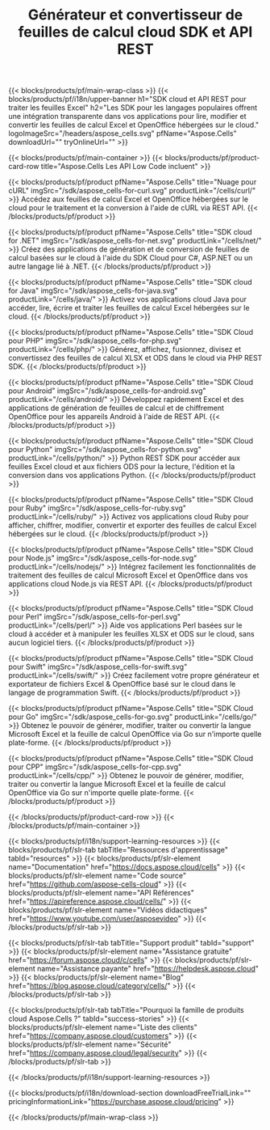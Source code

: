 ﻿---
title:  Générateur et convertisseur de feuilles de calcul cloud SDK et API REST
description:  Les SDK pour les langages populaires offrent une intégration transparente dans vos applications pour lire, modifier et convertir les feuilles de calcul Excel et OpenOffice hébergées sur le cloud
weight: 10
url: /fr/family
---
{{< blocks/products/pf/main-wrap-class >}}
{{< blocks/products/pf/i18n/upper-banner h1="SDK cloud et API REST pour traiter les feuilles Excel" h2="Les SDK pour les langages populaires offrent une intégration transparente dans vos applications pour lire, modifier et convertir les feuilles de calcul Excel et OpenOffice hébergées sur le cloud." logoImageSrc="/headers/aspose_cells.svg" pfName="Aspose.Cells" downloadUrl="" tryOnlineUrl="" >}}

{{< blocks/products/pf/main-container >}}
{{< blocks/products/pf/product-card-row title="Aspose.Cells Les API Low Code incluent" >}}

{{< blocks/products/pf/product pfName="Aspose.Cells" title="Nuage pour cURL" imgSrc="/sdk/aspose_cells-for-curl.svg" productLink="/cells/curl/" >}}
Accédez aux feuilles de calcul Excel et OpenOffice hébergées sur le cloud pour le traitement et la conversion à l'aide de cURL via REST API.
{{< /blocks/products/pf/product >}}

{{< blocks/products/pf/product pfName="Aspose.Cells" title="SDK cloud for .NET" imgSrc="/sdk/aspose_cells-for-net.svg" productLink="/cells/net/" >}}
Créez des applications de génération et de conversion de feuilles de calcul basées sur le cloud à l'aide du SDK Cloud pour C#, ASP.NET ou un autre langage lié à .NET.
{{< /blocks/products/pf/product >}}

{{< blocks/products/pf/product pfName="Aspose.Cells" title="SDK cloud for Java" imgSrc="/sdk/aspose_cells-for-java.svg" productLink="/cells/java/" >}}
Activez vos applications cloud Java pour accéder, lire, écrire et traiter les feuilles de calcul Excel hébergées sur le cloud.
{{< /blocks/products/pf/product >}}

{{< blocks/products/pf/product pfName="Aspose.Cells" title="SDK Cloud pour PHP" imgSrc="/sdk/aspose_cells-for-php.svg" productLink="/cells/php/" >}}
Générez, affichez, fusionnez, divisez et convertissez des feuilles de calcul XLSX et ODS dans le cloud via PHP REST SDK.
{{< /blocks/products/pf/product >}}

{{< blocks/products/pf/product pfName="Aspose.Cells" title="SDK Cloud pour Android" imgSrc="/sdk/aspose_cells-for-android.svg" productLink="/cells/android/" >}}
Développez rapidement Excel et des applications de génération de feuilles de calcul et de chiffrement OpenOffice pour les appareils Android à l'aide de REST API.
{{< /blocks/products/pf/product >}}

{{< blocks/products/pf/product pfName="Aspose.Cells" title="SDK Cloud pour Python" imgSrc="/sdk/aspose_cells-for-python.svg" productLink="/cells/python/" >}}
Python REST SDK pour accéder aux feuilles Excel cloud et aux fichiers ODS pour la lecture, l'édition et la conversion dans vos applications Python.
{{< /blocks/products/pf/product >}}

{{< blocks/products/pf/product pfName="Aspose.Cells" title="SDK Cloud pour Ruby" imgSrc="/sdk/aspose_cells-for-ruby.svg" productLink="/cells/ruby/" >}}
Activez vos applications cloud Ruby pour afficher, chiffrer, modifier, convertir et exporter des feuilles de calcul Excel hébergées sur le cloud.
{{< /blocks/products/pf/product >}}

{{< blocks/products/pf/product pfName="Aspose.Cells" title="SDK Cloud pour Node.js" imgSrc="/sdk/aspose_cells-for-node.svg" productLink="/cells/nodejs/" >}}
Intégrez facilement les fonctionnalités de traitement des feuilles de calcul Microsoft Excel et OpenOffice dans vos applications cloud Node.js via REST API.
{{< /blocks/products/pf/product >}}

{{< blocks/products/pf/product pfName="Aspose.Cells" title="SDK Cloud pour Perl" imgSrc="/sdk/aspose_cells-for-perl.svg" productLink="/cells/perl/" >}}
Aide vos applications Perl basées sur le cloud à accéder et à manipuler les feuilles XLSX et ODS sur le cloud, sans aucun logiciel tiers.
{{< /blocks/products/pf/product >}}

{{< blocks/products/pf/product pfName="Aspose.Cells" title="SDK Cloud pour Swift" imgSrc="/sdk/aspose_cells-for-swift.svg" productLink="/cells/swift/" >}}
Créez facilement votre propre générateur et exportateur de fichiers Excel & OpenOffice basé sur le cloud dans le langage de programmation Swift.
{{< /blocks/products/pf/product >}}

{{< blocks/products/pf/product pfName="Aspose.Cells" title="SDK Cloud pour Go" imgSrc="/sdk/aspose_cells-for-go.svg" productLink="/cells/go/" >}}
Obtenez le pouvoir de générer, modifier, traiter ou convertir la langue Microsoft Excel et la feuille de calcul OpenOffice via Go sur n'importe quelle plate-forme.
{{< /blocks/products/pf/product >}}

{{< blocks/products/pf/product pfName="Aspose.Cells" title="SDK Cloud pour CPP" imgSrc="/sdk/aspose_cells-for-cpp.svg" productLink="/cells/cpp/" >}}
Obtenez le pouvoir de générer, modifier, traiter ou convertir la langue Microsoft Excel et la feuille de calcul OpenOffice via Go sur n'importe quelle plate-forme.
{{< /blocks/products/pf/product >}}

{{< /blocks/products/pf/product-card-row >}}
{{< /blocks/products/pf/main-container >}}

{{< blocks/products/pf/i18n/support-learning-resources >}}
{{< blocks/products/pf/slr-tab tabTitle="Ressources d\'apprentissage" tabId="resources" >}}
{{< blocks/products/pf/slr-element name="Documentation" href="https://docs.aspose.cloud/cells" >}}
{{< blocks/products/pf/slr-element name="Code source" href="https://github.com/aspose-cells-cloud" >}}
{{< blocks/products/pf/slr-element name="API Références" href="https://apireference.aspose.cloud/cells/" >}}
{{< blocks/products/pf/slr-element name="Vidéos didactiques" href="https://www.youtube.com/user/asposevideo" >}}
{{< /blocks/products/pf/slr-tab >}}

{{< blocks/products/pf/slr-tab tabTitle="Support produit" tabId="support" >}}
{{< blocks/products/pf/slr-element name="Assistance gratuite" href="https://forum.aspose.cloud/c/cells" >}}
{{< blocks/products/pf/slr-element name="Assistance payante" href="https://helpdesk.aspose.cloud" >}}
{{< blocks/products/pf/slr-element name="Blog" href="https://blog.aspose.cloud/category/cells/" >}}
{{< /blocks/products/pf/slr-tab >}}

{{< blocks/products/pf/slr-tab tabTitle="Pourquoi la famille de produits cloud Aspose.Cells ?" tabId="success-stories" >}}
{{< blocks/products/pf/slr-element name="Liste des clients" href="https://company.aspose.cloud/customers" >}}
{{< blocks/products/pf/slr-element name="Sécurité" href="https://company.aspose.cloud/legal/security" >}}
{{< /blocks/products/pf/slr-tab >}}

{{< /blocks/products/pf/i18n/support-learning-resources >}}

{{< blocks/products/pf/i18n/download-section downloadFreeTrialLink="" pricingInformationLink="https://purchase.aspose.cloud/pricing" >}}

{{< /blocks/products/pf/main-wrap-class >}}
